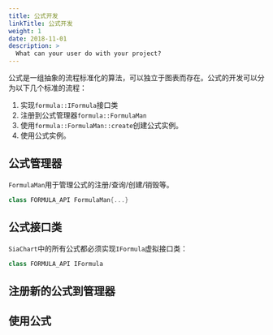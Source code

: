 ```yaml
---
title: 公式开发
linkTitle: 公式开发
weight: 1
date: 2018-11-01
description: >
  What can your user do with your project?
---
```


公式是一组抽象的流程标准化的算法，可以独立于图表而存在。公式的开发可以分为以下几个标准的流程：
1. 实现`formula::IFormula`接口类
2. 注册到公式管理器`formula::FormulaMan`
3. 使用`formula::FormulaMan::create`创建公式实例。
4. 使用公式实例。

## 公式管理器

`FormulaMan`用于管理公式的注册/查询/创建/销毁等。

```cpp
class FORMULA_API FormulaMan{...}
```

## 公式接口类

`SiaChart`中的所有公式都必须实现`IFormula`虚拟接口类：

```cpp
class FORMULA_API IFormula
```

## 注册新的公式到管理器

## 使用公式
